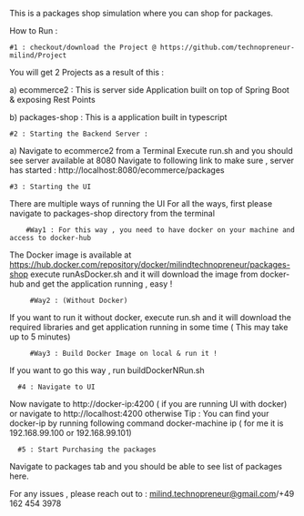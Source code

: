This is a packages shop simulation where you can shop for packages.

How to Run :

    #1 : checkout/download the Project @ https://github.com/technopreneur-milind/Project

You will get 2 Projects as a result of this :

a) ecommerce2 : This is server side Application built on top of Spring Boot & exposing Rest Points

b) packages-shop : This is a application built in typescript

    #2 : Starting the Backend Server : 

  a) Navigate to ecommerce2 from a Terminal
  Execute run.sh and you should see server available at 8080
  Navigate to following link to make sure , server has started :
  http://localhost:8080/ecommerce/packages
  
  
    #3 : Starting the UI 
 There are multiple ways of running the UI 
 For all the ways, first please navigate to packages-shop directory from the terminal
 
        #Way1 : For this way , you need to have docker on your machine and access to docker-hub
 The Docker image is available at https://hub.docker.com/repository/docker/milindtechnopreneur/packages-shop
  execute runAsDocker.sh and it will download the image from docker-hub and get the application running , easy !
  
         #Way2 : (Without Docker)
 If you want to run it without docker, execute run.sh and it will download the required libraries and get application running 
 in some time ( This may take up to 5 minutes)
 
         #Way3 : Build Docker Image on local & run it !
 If you want to go this way , run buildDockerNRun.sh 
 
      #4 : Navigate to UI
 Now navigate to http://docker-ip:4200 ( if you are running UI with docker) or navigate to http://localhost:4200 otherwise
 Tip : You can find your docker-ip by running following command 
 docker-machine ip  ( for me it is 192.168.99.100 or 192.168.99.101)
 
      #5 : Start Purchasing the packages
 Navigate to packages tab and you should be able to see list of packages here.
 
 
 
 For any issues , please reach out to : milind.technopreneur@gmail.com/+49 162 454 3978
 
 
